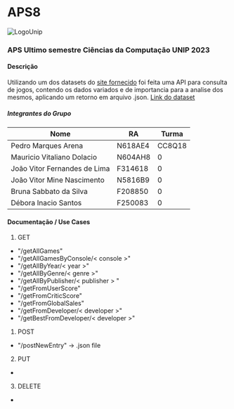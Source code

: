 # APS8

![LogoUnip](https://unip.br/assets/img/logo/logo-unip.svg)
### APS Ultimo semestre Ciências da Computação UNIP 2023

#### Descrição

Utilizando um dos datasets do [site fornecido](https://www.kaggle.com/datasets) foi feita uma API para consulta de jogos, contendo os dados variados e de importancia para a analise dos mesmos, aplicando um retorno em arquivo .json.
[Link do dataset](https://www.kaggle.com/datasets/rush4ratio/video-game-sales-with-ratings)

##### Integrantes do Grupo
|**Nome**|**RA**|**Turma**|
|---|---|---|
|Pedro Marques Arena|N618AE4|CC8Q18|
|Mauricio Vitaliano Dolacio|N604AH8|0|
|João Vitor Fernandes de Lima|F314618|0|
|João Vitor Mine Nascimento|N5816B9|0|
|Bruna Sabbato da Silva|F208850|0|
|Débora Inacio Santos|F250083|0|

#### Documentação / Use Cases


1. GET
- "/getAllGames"
- "/getAllGamesByConsole/< console >"
- "/getAllByYear/< year >"
- "/getAllByGenre/< genre >"
- "/getAllByPublisher/< publisher > "
- "/getFromUserScore"
- "/getFromCriticScore"
- "/getFromGlobalSales"
- "/getFromDeveloper/< developer >"
- "/getBestFromDeveloper/< developer >"
1. POST
- "/postNewEntry" -> .json file
2. PUT
- 

3. DELETE
- 

